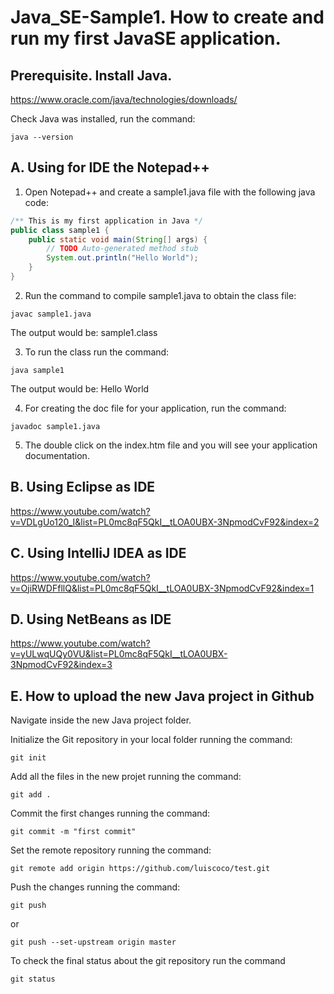# Java_SE-Sample1. How to create and run my first JavaSE application.

## Prerequisite. Install Java.
https://www.oracle.com/java/technologies/downloads/

Check Java was installed, run the command:
```
java --version
```

## A. Using for IDE the Notepad++
1. Open Notepad++ and create a sample1.java file with the following java code:
```java
/** This is my first application in Java */
public class sample1 {
	public static void main(String[] args) {
		// TODO Auto-generated method stub
		System.out.println("Hello World");
	}
}
```

2. Run the command to compile sample1.java to obtain the class file:
```
javac sample1.java
```
The output would be: 
sample1.class

3. To run the class run the command:
```
java sample1
```
The output would be: 
Hello World

4. For creating the doc file for your application, run the command: 
```
javadoc sample1.java
```
5. The double click on the index.htm file and you will see your application documentation.

## B. Using Eclipse as IDE

https://www.youtube.com/watch?v=VDLgUo120_I&list=PL0mc8qF5QkI__tLOA0UBX-3NpmodCvF92&index=2

## C. Using IntelliJ IDEA as IDE

https://www.youtube.com/watch?v=OjiRWDFfllQ&list=PL0mc8qF5QkI__tLOA0UBX-3NpmodCvF92&index=1

## D. Using NetBeans as IDE

https://www.youtube.com/watch?v=yULwqUQy0VU&list=PL0mc8qF5QkI__tLOA0UBX-3NpmodCvF92&index=3

## E. How to upload the new Java project in Github

Navigate inside the new Java project folder.

Initialize the Git repository in your local folder running the command:
```
git init
```

Add all the files in the new projet running the command:

```
git add .
```

Commit the first changes running the command:

```
git commit -m "first commit"
```

Set the remote repository running the command:

```
git remote add origin https://github.com/luiscoco/test.git
```

Push the changes running the command:

```
git push
```
or 
```
git push --set-upstream origin master
```

To check the final status about the git repository run the command

```
git status
```
